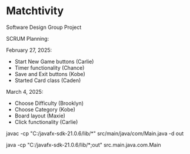 # Matchtivity
Software Design Group Project

SCRUM Planning: 

February 27, 2025: 
- Start New Game buttons (Carlie)
- Timer functionality (Chance) 
- Save and Exit buttons (Kobe) 
- Started Card class (Caden) 

March 4, 2025:
- Choose Difficulty (Brooklyn)
- Choose Category (Kobe)
- Board layout (Maxie)
- Click functionality (Carlie)

javac -cp "C:/javafx-sdk-21.0.6/lib/*" src/main/java/com/Main.java -d out

java -cp "C:/javafx-sdk-21.0.6/lib/*;out" src.main.java.com.Main
